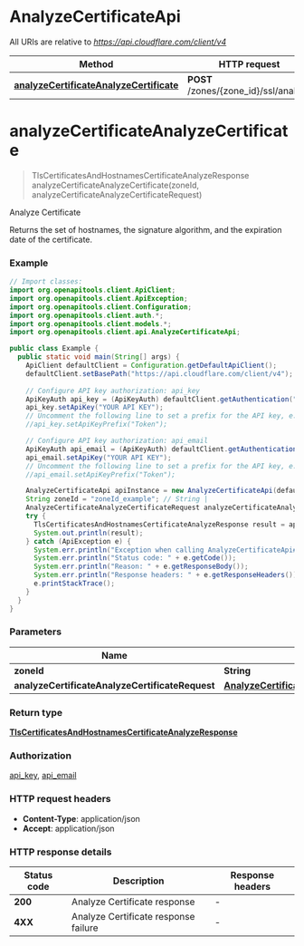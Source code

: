 # AnalyzeCertificateApi

All URIs are relative to *https://api.cloudflare.com/client/v4*

| Method | HTTP request | Description |
|------------- | ------------- | -------------|
| [**analyzeCertificateAnalyzeCertificate**](AnalyzeCertificateApi.md#analyzeCertificateAnalyzeCertificate) | **POST** /zones/{zone_id}/ssl/analyze | Analyze Certificate |


<a id="analyzeCertificateAnalyzeCertificate"></a>
# **analyzeCertificateAnalyzeCertificate**
> TlsCertificatesAndHostnamesCertificateAnalyzeResponse analyzeCertificateAnalyzeCertificate(zoneId, analyzeCertificateAnalyzeCertificateRequest)

Analyze Certificate

Returns the set of hostnames, the signature algorithm, and the expiration date of the certificate.

### Example
```java
// Import classes:
import org.openapitools.client.ApiClient;
import org.openapitools.client.ApiException;
import org.openapitools.client.Configuration;
import org.openapitools.client.auth.*;
import org.openapitools.client.models.*;
import org.openapitools.client.api.AnalyzeCertificateApi;

public class Example {
  public static void main(String[] args) {
    ApiClient defaultClient = Configuration.getDefaultApiClient();
    defaultClient.setBasePath("https://api.cloudflare.com/client/v4");
    
    // Configure API key authorization: api_key
    ApiKeyAuth api_key = (ApiKeyAuth) defaultClient.getAuthentication("api_key");
    api_key.setApiKey("YOUR API KEY");
    // Uncomment the following line to set a prefix for the API key, e.g. "Token" (defaults to null)
    //api_key.setApiKeyPrefix("Token");

    // Configure API key authorization: api_email
    ApiKeyAuth api_email = (ApiKeyAuth) defaultClient.getAuthentication("api_email");
    api_email.setApiKey("YOUR API KEY");
    // Uncomment the following line to set a prefix for the API key, e.g. "Token" (defaults to null)
    //api_email.setApiKeyPrefix("Token");

    AnalyzeCertificateApi apiInstance = new AnalyzeCertificateApi(defaultClient);
    String zoneId = "zoneId_example"; // String | 
    AnalyzeCertificateAnalyzeCertificateRequest analyzeCertificateAnalyzeCertificateRequest = new AnalyzeCertificateAnalyzeCertificateRequest(); // AnalyzeCertificateAnalyzeCertificateRequest | 
    try {
      TlsCertificatesAndHostnamesCertificateAnalyzeResponse result = apiInstance.analyzeCertificateAnalyzeCertificate(zoneId, analyzeCertificateAnalyzeCertificateRequest);
      System.out.println(result);
    } catch (ApiException e) {
      System.err.println("Exception when calling AnalyzeCertificateApi#analyzeCertificateAnalyzeCertificate");
      System.err.println("Status code: " + e.getCode());
      System.err.println("Reason: " + e.getResponseBody());
      System.err.println("Response headers: " + e.getResponseHeaders());
      e.printStackTrace();
    }
  }
}
```

### Parameters

| Name | Type | Description  | Notes |
|------------- | ------------- | ------------- | -------------|
| **zoneId** | **String**|  | |
| **analyzeCertificateAnalyzeCertificateRequest** | [**AnalyzeCertificateAnalyzeCertificateRequest**](AnalyzeCertificateAnalyzeCertificateRequest.md)|  | |

### Return type

[**TlsCertificatesAndHostnamesCertificateAnalyzeResponse**](TlsCertificatesAndHostnamesCertificateAnalyzeResponse.md)

### Authorization

[api_key](../README.md#api_key), [api_email](../README.md#api_email)

### HTTP request headers

 - **Content-Type**: application/json
 - **Accept**: application/json

### HTTP response details
| Status code | Description | Response headers |
|-------------|-------------|------------------|
| **200** | Analyze Certificate response |  -  |
| **4XX** | Analyze Certificate response failure |  -  |

